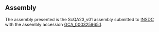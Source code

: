 

Assembly
--------

The assembly presented is the ScQA23\_v01 assembly submitted to
[INSDC](http://www.insdc.org) with the assembly accession
[GCA\_000325965.1](http://www.ebi.ac.uk/ena/data/view/GCA_000325965.1).
